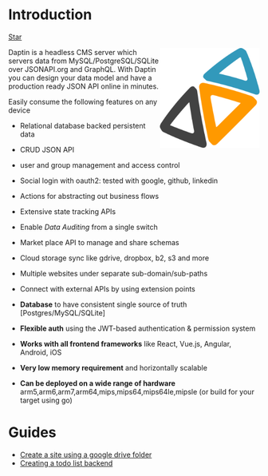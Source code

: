 Introduction
===

<a class="github-button" href="https://github.com/daptin/daptin" data-size="large" data-show-count="true" aria-label="Star daptin/daptin on GitHub">Star</a>


<img src="images/logo.png" width="200" style="float: right"/>

Daptin is a headless CMS server which servers data from MySQL/PostgreSQL/SQLite over JSONAPI.org and GraphQL. With Daptin you can design your data model and have a production ready JSON API online in minutes.


Easily consume the following features on any device

- Relational database backed persistent data
- CRUD JSON API
- user and group management and access control
- Social login with oauth2: tested with google, github, linkedin
- Actions for abstracting out business flows
- Extensive state tracking APIs
- Enable *Data Auditing* from a single switch
- Market place API to manage and share schemas
- Cloud storage sync like gdrive, dropbox, b2, s3 and more
- Multiple websites under separate sub-domain/sub-paths
- Connect with external APIs by using extension points

- **Database** to have consistent single source of truth [Postgres/MySQL/SQLite]
- **Flexible auth** using the JWT-based authentication & permission system
- **Works with all frontend frameworks** like React, Vue.js, Angular, Android, iOS
- **Very low memory requirement** and horizontally scalable
- **Can be deployed on a wide range of hardware** arm5,arm6,arm7,arm64,mips,mips64,mips64le,mipsle (or build for your target using go)


# Guides

- [Create a site using a google drive folder](https://medium.com/@012parth/daptin-walk-through-oauth2-google-drive-subsites-and-grapejs-a6de27d9658a)
- [Creating a todo list backend](https://hackernoon.com/creating-a-todolist-backend-with-persistence-a1e8d7d39f62)

